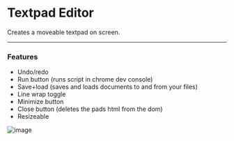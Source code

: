 # Textpad Editor
Creates a moveable textpad on screen.

---

### Features
- Undo/redo
- Run button (runs script in chrome dev console)
- Save+load (saves and loads documents to and from your files)
- Line wrap toggle
- Minimize button
- Close button (deletes the pads html from the dom)
- Resizeable

![image](https://github.com/user-attachments/assets/9a135752-e5b2-467d-9536-b107052e2b9c)
